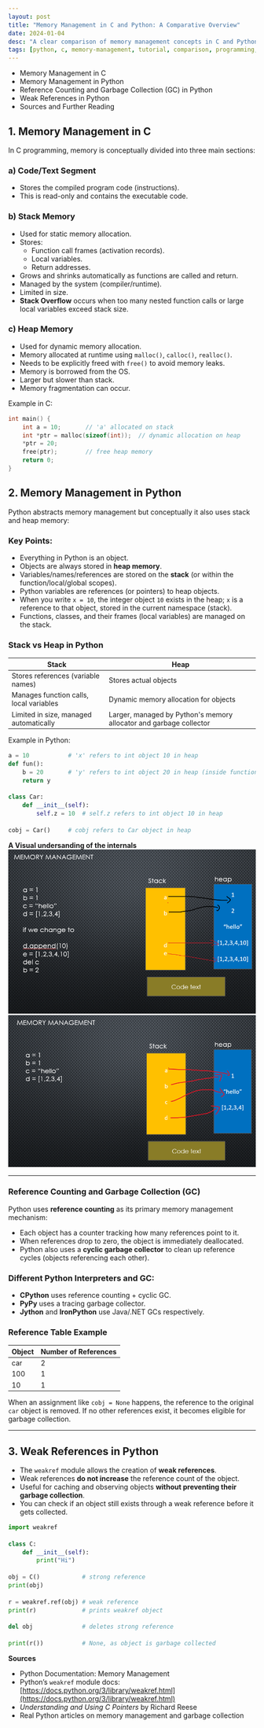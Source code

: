 ```yaml
---
layout: post
title: "Memory Management in C and Python: A Comparative Overview"
date: 2024-01-04
desc: "A clear comparison of memory management concepts in C and Python, covering stack vs heap, reference counting, garbage collection, and weak references."
tags: [python, c, memory-management, tutorial, comparison, programming, guide, beginner]
---
```


- Memory Management in C
- Memory Management in Python
- Reference Counting and Garbage Collection (GC) in Python
- Weak References in Python
- Sources and Further Reading


## 1. Memory Management in C

In C programming, memory is conceptually divided into three main sections:

### a) Code/Text Segment
- Stores the compiled program code (instructions).
- This is read-only and contains the executable code.

### b) Stack Memory
- Used for static memory allocation.
- Stores:
  - Function call frames (activation records).
  - Local variables.
  - Return addresses.
- Grows and shrinks automatically as functions are called and return.
- Managed by the system (compiler/runtime).
- Limited in size.
- **Stack Overflow** occurs when too many nested function calls or large local variables exceed stack size.

### c) Heap Memory
- Used for dynamic memory allocation.
- Memory allocated at runtime using `malloc()`, `calloc()`, `realloc()`.
- Needs to be explicitly freed with `free()` to avoid memory leaks.
- Memory is borrowed from the OS.
- Larger but slower than stack.
- Memory fragmentation can occur.

Example in C:
```c
int main() {
    int a = 10;       // 'a' allocated on stack
    int *ptr = malloc(sizeof(int));  // dynamic allocation on heap
    *ptr = 20;
    free(ptr);        // free heap memory
    return 0;
}
```

## 2. Memory Management in Python

Python abstracts memory management but conceptually it also uses stack and heap memory:

### Key Points:
- Everything in Python is an object.
- Objects are always stored in **heap memory**.
- Variables/names/references are stored on the **stack** (or within the function/local/global scopes).
- Python variables are references (or pointers) to heap objects.
- When you write `x = 10`, the integer object `10` exists in the heap; `x` is a reference to that object, stored in the current namespace (stack).
- Functions, classes, and their frames (local variables) are managed on the stack.

### Stack vs Heap in Python

| Stack                             | Heap                                  |
|----------------------------------|-------------------------------------|
| Stores references (variable names) | Stores actual objects                |
| Manages function calls, local variables | Dynamic memory allocation for objects |
| Limited in size, managed automatically | Larger, managed by Python's memory allocator and garbage collector |

Example in Python:
```python
a = 10           # 'x' refers to int object 10 in heap
def fun():
    b = 20       # 'y' refers to int object 20 in heap (inside function stack frame)
    return y

class Car:
    def __init__(self):
        self.z = 10  # self.z refers to int object 10 in heap

cobj = Car()     # cobj refers to Car object in heap
```
**A Visual undersanding of the internals**
![diagram1](/assets/images/mem_manage_2.png)
![diagram1](/assets/images/mem_manage_1.png)

---
### Reference Counting and Garbage Collection (GC)

Python uses **reference counting** as its primary memory management mechanism:

- Each object has a counter tracking how many references point to it.
- When references drop to zero, the object is immediately deallocated.
- Python also uses a **cyclic garbage collector** to clean up reference cycles (objects referencing each other).

### Different Python Interpreters and GC:
- **CPython** uses reference counting + cyclic GC.
- **PyPy** uses a tracing garbage collector.
- **Jython** and **IronPython** use Java/.NET GCs respectively.

### Reference Table Example

| Object | Number of References |
|--------|----------------------|
| car    | 2                    |
| 100    | 1                    |
| 10     | 1                    |

When an assignment like `cobj = None` happens, the reference to the original `car` object is removed. If no other references exist, it becomes eligible for garbage collection.

---

## 3. Weak References in Python

- The `weakref` module allows the creation of **weak references**.
- Weak references **do not increase** the reference count of the object.
- Useful for caching and observing objects **without preventing their garbage collection**.
- You can check if an object still exists through a weak reference before it gets collected.

```python
import weakref

class C:
    def __init__(self):
        print("Hi")

obj = C()            # strong reference
print(obj)

r = weakref.ref(obj) # weak reference
print(r)             # prints weakref object

del obj              # deletes strong reference

print(r())           # None, as object is garbage collected

```

**Sources**

- Python Documentation: Memory Management  
- Python’s `weakref` module docs: [https://docs.python.org/3/library/weakref.html](https://docs.python.org/3/library/weakref.html)  
- *Understanding and Using C Pointers* by Richard Reese  
- Real Python articles on memory management and garbage collection  